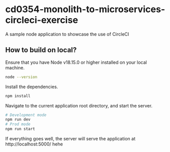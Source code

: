 # cd0354-monolith-to-microservices-circleci-exercise
A sample node application to showcase the use of CircleCI


## How to build on local?
Ensure that you have Node v18.15.0 or higher installed on your local machine.
```bash
node --version
```

Install the dependencies.
```bash
npm install
```

Navigate to the current application root directory, and start the server.
```bash
# Development mode
npm run dev
# Prod mode
npm run start
```
If everything goes well, the server will serve the application at http://localhost:5000/
hehe
